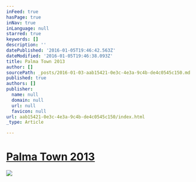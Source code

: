 ```yaml
---
inFeed: true
hasPage: true
inNav: true
inLanguage: null
starred: true
keywords: []
description: ''
datePublished: '2016-01-05T19:46:42.563Z'
dateModified: '2016-01-05T19:46:38.093Z'
title: Palma Town 2013
author: []
sourcePath: _posts/2016-01-03-aab15421-0e3c-4e3a-9c4b-de4c0545c150.md
published: true
authors: []
publisher:
  name: null
  domain: null
  url: null
  favicon: null
url: aab15421-0e3c-4e3a-9c4b-de4c0545c150/index.html
_type: Article

---
```

# [Palma Town 2013][0]
![](https://the-grid-user-content.s3-us-west-2.amazonaws.com/11038a7e-bdc2-435e-b3f9-4e6d1942c460.jpg)

[0]: null
